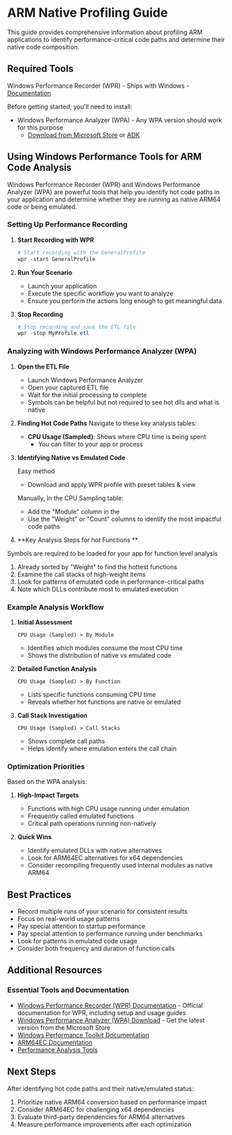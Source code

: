 # ARM Native Profiling Guide

This guide provides comprehensive information about profiling ARM applications to identify performance-critical code paths and determine their native code composition.

## Required Tools
Windows Performance Recorder (WPR)   - Ships with Windows - [Documentation](https://learn.microsoft.com/en-us/windows-hardware/test/wpt/)

Before getting started, you'll need to install:
- Windows Performance Analyzer (WPA) - Any WPA version should work for this purpose
  - [Download from Microsoft Store](https://www.microsoft.com/en-us/p/windows-performance-analyzer-preview/9n58qrw40dfw) or [ADK](https://www.microsoft.com/en-us/software-download/windowsinsiderpreviewADK)

## Using Windows Performance Tools for ARM Code Analysis

Windows Performance Recorder (WPR) and Windows Performance Analyzer (WPA) are powerful tools that help you identify hot code paths in your application and determine whether they are running as native ARM64 code or being emulated.

### Setting Up Performance Recording

1. **Start Recording with WPR**
   ```powershell
   # Start recording with the GeneralProfile
   wpr -start GeneralProfile
   ```

2. **Run Your Scenario**
   - Launch your application
   - Execute the specific workflow you want to analyze
   - Ensure you perform the actions long enough to get meaningful data

3. **Stop Recording**
   ```powershell
   # Stop recording and save the ETL file
   wpr -stop MyProfile.etl
   ```

### Analyzing with Windows Performance Analyzer (WPA)

1. **Open the ETL File**
   - Launch Windows Performance Analyzer
   - Open your captured ETL file
   - Wait for the initial processing to complete
   - Symbols can be helpful but not required to see hot dlls and what is native

2. **Finding Hot Code Paths**
   Navigate to these key analysis tables:
   - **CPU Usage (Sampled)**: Shows where CPU time is being spent
     - You can filter to your app or process

3. **Identifying Native vs Emulated Code**
   
   Easy method
   - Download and apply WPR profile with preset tables & view


   Manually, In the CPU Sampling table:
   - Add the "Module" column in the 
   - Use the "Weight" or "Count" columns to identify the most impactful code paths

4. **Key Analysis Steps for hot Functions **

Symbols are required to be loaded for your app for function level analysis

   1. Already sorted by "Weight" to find the hottest functions
   2. Examine the call stacks of high-weight items
   3. Look for patterns of emulated code in performance-critical paths
   4. Note which DLLs contribute most to emulated execution

### Example Analysis Workflow

1. **Initial Assessment**
   ```
   CPU Usage (Sampled) > By Module
   ```
   - Identifies which modules consume the most CPU time
   - Shows the distribution of native vs emulated code

2. **Detailed Function Analysis**
   ```
   CPU Usage (Sampled) > By Function
   ```
   - Lists specific functions consuming CPU time
   - Reveals whether hot functions are native or emulated

3. **Call Stack Investigation**
   ```
   CPU Usage (Sampled) > Call Stacks
   ```
   - Shows complete call paths
   - Helps identify where emulation enters the call chain

### Optimization Priorities

Based on the WPA analysis:

1. **High-Impact Targets**
   - Functions with high CPU usage running under emulation
   - Frequently called emulated functions
   - Critical path operations running non-natively

2. **Quick Wins**
   - Identify emulated DLLs with native alternatives
   - Look for ARM64EC alternatives for x64 dependencies
   - Consider recompiling frequently used internal modules as native ARM64

## Best Practices

- Record multiple runs of your scenario for consistent results
- Focus on real-world usage patterns
- Pay special attention to startup performance
- Pay special attention to performance running under benchmarks
- Look for patterns in emulated code usage
- Consider both frequency and duration of function calls

## Additional Resources

### Essential Tools and Documentation
- [Windows Performance Recorder (WPR) Documentation](https://learn.microsoft.com/en-us/windows-hardware/test/wpt/) - Official documentation for WPR, including setup and usage guides
- [Windows Performance Analyzer (WPA) Download](https://www.microsoft.com/en-us/p/windows-performance-analyzer-preview/9n58qrw40dfw) - Get the latest version from the Microsoft Store
- [Windows Performance Toolkit Documentation](https://learn.microsoft.com/en-us/windows-hardware/test/wpt/)
- [ARM64EC Documentation](https://learn.microsoft.com/en-us/windows/arm/arm64ec)
- [Performance Analysis Tools](https://learn.microsoft.com/en-us/windows/win32/performance/performance-tools)

## Next Steps

After identifying hot code paths and their native/emulated status:
1. Prioritize native ARM64 conversion based on performance impact
2. Consider ARM64EC for challenging x64 dependencies
3. Evaluate third-party dependencies for ARM64 alternatives
4. Measure performance improvements after each optimization
